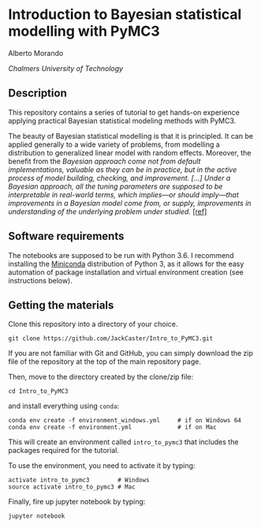 # Introduction to Bayesian statistical modelling with PyMC3

Alberto Morando

_Chalmers University of Technology_

## Description

This repository contains a series of tutorial to get hands-on experience applying practical Bayesian statistical modeling methods with PyMC3.

The beauty of Bayesian statistical modelling is that it is principled. It can be applied generally to a wide variety of problems, from modelling a distribution to generalized linear model with random effects. Moreover, the benefit from the _Bayesian approach come not from default implementations, valuable as they can be in practice, but in the active process of model building, checking, and improvement. [...] Under a Bayesian approach, all the tuning parameters are supposed to be interpretable in real-world terms, which implies—or should imply—that improvements in a Bayesian model come from, or supply, improvements in understanding of the underlying problem under studied._ [[ref]](https://www.kdnuggets.com/2016/12/bayesian-basics-explained.html)

## Software requirements

The notebooks are supposed to be run with Python 3.6. I recommend installing the [Miniconda](https://www.continuum.io/downloads) distribution of Python 3, as it allows for the easy automation of package installation and virtual environment creation (see instructions below).

## Getting the materials

Clone this repository into a directory of your choice.

    git clone https://github.com/JackCaster/Intro_to_PyMC3.git

If you are not familiar with Git and GitHub, you can simply download the zip file of the repository at the top of the main repository page.

Then, move to the directory created by the clone/zip file:

    cd Intro_to_PyMC3

and install everything using `conda`:

    conda env create -f environment_windows.yml     # if on Windows 64
    conda env create -f environment.yml             # if on Mac
    
This will create an environment called `intro_to_pymc3` that includes the packages required for the tutorial.    

To use the environment, you need to activate it by typing:

    activate intro_to_pymc3        # Windows
    source activate intro_to_pymc3 # Mac

Finally, fire up jupyter notebook by typing:

    jupyter notebook
